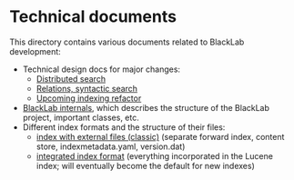 # Technical documents

This directory contains various documents related to BlackLab development:

- Technical design docs for major changes:
  - [Distributed search](./design/plan-distributed.md)
  - [Relations, syntactic search](./design/plan-relations.md)
  - [Upcoming indexing refactor](./design/plan-indexing.md)
- [BlackLab internals](./blacklab-internals.md), which describes the structure of the BlackLab project, important classes, etc.
- Different index formats and the structure of their files:
    - [index with external files (classic)](./index-formats/external.md) (separate forward index, content store, indexmetadata.yaml, version.dat)
    - [integrated index format](./index-formats/integrated.md) (everything incorporated in the Lucene index; will eventually become the default for new indexes) 

